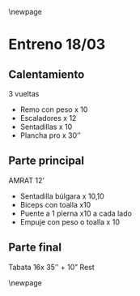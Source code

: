 \newpage

# Entreno 18/03

## Calentamiento

3 vueltas

- Remo con peso x 10
- Escaladores x 12
- Sentadillas x 10
- Plancha pro x 30’’

## Parte principal

AMRAT 12’

- Sentadilla búlgara x 10,10
- Biceps con toalla x10
- Puente a 1 pierna x10 a cada lado
- Empuje con peso o toalla x 10

## Parte final

Tabata 16x 35’’ + 10” Rest

\newpage
